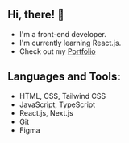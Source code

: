 ## Hi, there! 👋

- I'm a front-end developer.
- I'm currently learning React.js.
- Check out my [Portfolio](https://parveen232.netlify.app/)

## Languages and Tools:

- HTML, CSS, Tailwind CSS
- JavaScript, TypeScript
- React.js, Next.js
- Git
- Figma
